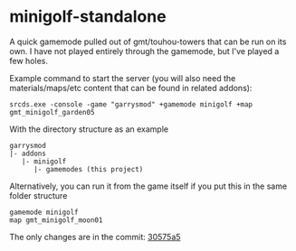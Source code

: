 # minigolf-standalone

A quick gamemode pulled out of gmt/touhou-towers that can be run on its own. I
have not played entirely through the gamemode, but I've played a few holes.

Example command to start the server (you will also need the materials/maps/etc
content that can be found in related addons):

```
srcds.exe -console -game "garrysmod" +gamemode minigolf +map gmt_minigolf_garden05
```

With the directory structure as an example

```
garrysmod
|- addons
   |- minigolf
      |- gamemodes (this project)
```

Alternatively, you can run it from the game itself if you put this in the same
folder structure

```
gamemode minigolf
map gmt_minigolf_moon01
```

The only changes are in the commit:
[30575a5](https://github.com/touhou-towers/gmt-minigolf-standalone/commit/5fc064eac8c53676344bbf65a590077a0a54caa0)
